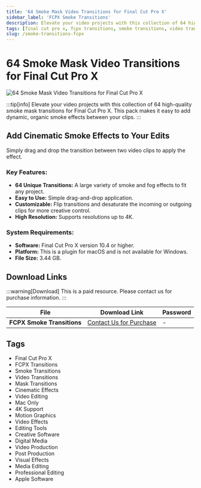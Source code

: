 ```yaml
---
title: '64 Smoke Mask Video Transitions for Final Cut Pro X'
sidebar_label: 'FCPX Smoke Transitions'
description: Elevate your video projects with this collection of 64 high-quality smoke mask transitions for Final Cut Pro X. Add dynamic, organic smoke effects between your clips with ease.
tags: [final cut pro x, fcpx transitions, smoke transitions, video transitions, mask transitions, cinematic effects, video editing, mac only, 4k support]
slug: /smoke-transitions-fcpx
---
```


<!--Above is frontmatter Part-generate depend on content meet Google Seo, you need to balance automation efficiency with Google’s core ranking factors—especially E-E-A-T (Experience, Expertise, Authoritativeness, Trustworthiness), -->

<!--First Part-This is Title -->
# 64 Smoke Mask Video Transitions for Final Cut Pro X

<!--Second Part-This is First Banner -->
![64 Smoke Mask Video Transitions for Final Cut Pro X](/img/fcpx-smoke-transitions.jpg)

:::tip[info]
Elevate your video projects with this collection of 64 high-quality smoke mask transitions for Final Cut Pro X. This pack makes it easy to add dynamic, organic smoke effects between your clips.
:::

## Add Cinematic Smoke Effects to Your Edits

Simply drag and drop the transition between two video clips to apply the effect.

### Key Features:

-   **64 Unique Transitions:** A large variety of smoke and fog effects to fit any project.
-   **Easy to Use:** Simple drag-and-drop application.
-   **Customizable:** Flip transitions and desaturate the incoming or outgoing clips for more creative control.
-   **High Resolution:** Supports resolutions up to 4K.

### System Requirements:

-   **Software:** Final Cut Pro X version 10.4 or higher.
-   **Platform:** This is a plugin for macOS and is not available for Windows.
-   **File Size:** 3.44 GB.

<!-- The Download Part-->
## Download Links
:::warning[Download]
This is a paid resource. Please contact us for purchase information.
:::

| File                       | Download Link                                                              | Password |
| -------------------------- | -------------------------------------------------------------------------- | -------- |
| **FCPX Smoke Transitions** | [Contact Us for Purchase](https://wa.me/8613237610083)                      | -        |

<!-- Generate new SEO-optimized tags based on content for this part,Ensure tags align with Google's E-E-A-T principles  -->
## Tags

- Final Cut Pro X
- FCPX Transitions
- Smoke Transitions
- Video Transitions
- Mask Transitions
- Cinematic Effects
- Video Editing
- Mac Only
- 4K Support
- Motion Graphics
- Video Effects
- Editing Tools
- Creative Software
- Digital Media
- Video Production
- Post Production
- Visual Effects
- Media Editing
- Professional Editing
- Apple Software
